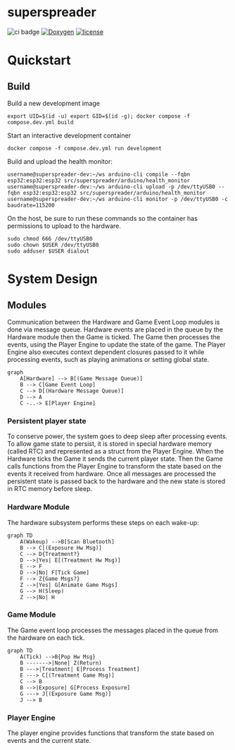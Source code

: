 # superspreader
![ci badge](https://github.com/kestrel-labs/superspreader/actions/workflows/ci.yaml/badge.svg)
[![Doxygen](https://github.com/kestrel-labs/superspreader/actions/workflows/doxygen.yaml/badge.svg?branch=main)](https://github.com/kestrel-labs/superspreader/actions/workflows/doxygen.yaml?query=branch%3Amain)
[![license](https://img.shields.io/github/license/kestrel-labs/superspreader)](https://github.com/kestrel-labs/superspreader/blob/main/LICENSE)


# Quickstart
## Build
Build a new development image
```shell
export UID=$(id -u) export GID=$(id -g); docker compose -f compose.dev.yml build
```
Start an interactive development container
```shell
docker compose -f compose.dev.yml run development
```
Build and upload the health monitor:
```shell
username@superspreader-dev:~/ws arduino-cli compile --fqbn esp32:esp32:esp32 src/superspreader/arduino/health_monitor
username@superspreader-dev:~/ws arduino-cli upload -p /dev/ttyUSB0 --fqbn esp32:esp32:esp32 src/superspreader/arduino/health_monitor
username@superspreader-dev:~/ws arduino-cli monitor -p /dev/ttyUSB0 -c baudrate=115200
```

On the host, be sure to run these commands so the container
has permissions to upload to the hardware.
```shell
sudo chmod 666 /dev/ttyUSB0
sudo chown $USER /dev/ttyUSB0
sudo adduser $USER dialout
```
# System Design

## Modules
Communication between the Hardware and Game Event Loop modules is done via message queue.
Hardware events are placed in the queue by the Hardware module then the Game is ticked.
The Game then processes the events, using the Player Engine to update the state of the game.
The Player Engine also executes context dependent closures passed to it while processing events, such as playing animations or setting global state.
```mermaid
graph
    A[Hardware] --> B[(Game Message Queue)]
    B --> C[Game Event Loop]
    C --> D[(Hardware Message Queue)]
    D --> A
    C -..-> E[Player Engine]
```

### Persistent player state
To conserve power, the system goes to deep sleep after processing events. To allow game state to persist, it is stored in special hardware memory (called RTC) and represented as a struct from the Player Engine.
When the Hardware ticks the Game it sends the current player state.
Then the Game calls functions from the Player Engine to transform the state based on the events it received from hardware.
Once all messages are processed the persistent state is passed back to the hardware and the new state is stored in RTC memory before sleep.

### Hardware Module
The hardware subsystem performs these steps on each wake-up:
```mermaid
graph TD
    A(Wakeup) -->B[Scan Bluetooth]
    B --> C[(Exposure Hw Msg)]
    C --> D{Treatment?}
    D -->|Yes| E[(Treatment Hw Msg)]
    E --> F
    D -->|No| F[Tick Game]
    F --> Z{Game Msgs?}
    Z -->|Yes| G[Animate Game Msgs]
    G --> H(Sleep)
    Z -->|No| H
```

### Game Module
The Game event loop processes the messages placed in the queue from the hardware on each tick.
```mermaid
graph TD
    A(Tick) -->B{Pop Hw Msg}
    B ------->|None| Z(Return)
    B --->|Treatment| E[Process Treatment]
    E ---> C[(Treatment Game Msg)]
    C --> B
    B -->|Exposure| G[Process Exposure]
    G ---> J[(Exposure Game Msg)]
    J --> B
```

### Player Engine
The player engine provides functions that transform the state based on events and the current state.
